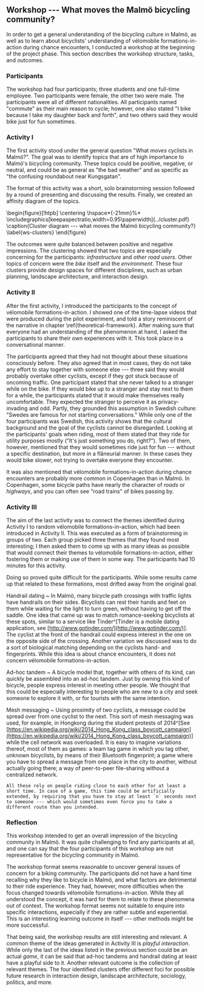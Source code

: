 ## Workshop --- What moves the Malmö bicycling community?

In order to get a general understanding of the bicycling culture in Malmö, as well as to learn about bicyclists' understanding of vélomobile formations-in-action during chance encounters, I conducted a workshop at the beginning of the project phase. This section describes the workshop structure, tasks, and outcomes.

<!--"I bike because I take my daughter back and forth, and also for commuting because it's practical"
'When I walk suddenly all the distances seem so far' -->

<!-- The workshop was designed with the intention in mind to design for  on the bicycle regarding \phenomenon. -->

### Participants

The workshop had four participants; three students and one full-time employee. Two participants were female, the other two were male. The participants were all of different nationalities. All participants named "commute" as their main reason to cycle; however, one also stated "I bike because I take my daughter back and forth", and two others said they would bike just for fun sometimes.

### Activity I

The first activity stood under the general question "What *moves* cyclists in Malmö?". The goal was to identify topics that are of high importance to Malmö's bicycling community. These topics could be positive, negative, or neutral, and could be as general as "the bad weather" and as specific as "the confusing roundabout near Kungsgatan".

The format of this activity was a short, solo brainstorming session followed by a round of presenting and discussing the results. Finally, we created an affinity diagram of the topics.

\begin{figure}[!htpb]
  \centering
  \hspace*{-21mm}%*
  \includegraphics[keepaspectratio,width=0.95\paperwidth]{../cluster.pdf}
  \caption{Cluster diagram --- what moves the Malmö bicycling community?}
  \label{ws-clusters}
\end{figure}

The outcomes were quite balanced between positive and negative impressions. The clustering showed that two topics are especially concerning for the participants: *infrastructure* and *other road users*. Other topics of concern were the *bike* itself and the *environment*. These four clusters provide design spaces for different disciplines, such as urban planning, landscape architecture, and interaction design.

### Activity II

After the first activity, I introduced the participants to the concept of vélomobile formations-in-action. I showed one of the time-lapse videos that were produced during the pilot experiment, and told a story reminiscent of the narrative in chapter \ref{theoretical-framework}.
After making sure that everyone had an understanding of the phenomenon at hand, I asked the participants to share their own experiences with it. This took place in a conversational manner.

The participants agreed that they had not thought about these situations consciously before. They also agreed that in most cases, they do not take any effort to stay together with someone else --- three said they would probably overtake other cyclists, except if they got stuck because of oncoming traffic. One participant stated that she never talked to a stranger while on the bike.
If they would bike up to a stranger and stay next to them for a while, the participants stated that it would make themselves really uncomfortable. They expected the stranger to perceive it as privacy-invading and odd. Partly, they grounded this assumption in Swedish culture: "Swedes are famous for not starting conversations." While only one of the four participants was Swedish, this activity shows that the cultural background and the goal of the cyclists cannot be disregarded. Looking at the participants' goals when riding, most of them stated that they ride for utility purposes mostly ("It's just something you do, right?"). Two of them, however, mentioned that they would sometimes ride just for fun --- without a specific destination, but more in a flâneurial manner. In these cases they would bike slower, not trying to overtake everyone they encounter.

It was also mentioned that vélomobile formations-in-action during chance encounters are probably more common in Copenhagen than in Malmö. In Copenhagen, some bicycle paths have nearly the character of *roads* or *highways*, and you can often see "road trains" of bikes passing by.

### Activity III

The aim of the last activity was to connect the themes identified during Activity I to random vélomobile formations-in-action, which had been introduced in Activity II. This was executed as a form of brainstorming in groups of two. Each group picked three themes that they found most interesting; I then asked them to come up with as many ideas as possible that would connect their themes to vélomobile formations-in-action, either fostering them or making use of them in some way. The participants had 10 minutes for this activity.

Doing so proved quite difficult for the participants. While some results came up that related to these formations, most drifted away from the original goal.

Handrail dating
  ~ In Malmö, many bicycle path crossings with traffic lights have handrails on their sides. Bicyclists can rest their hands and feet on them while waiting for the light to turn green, without having to get off the saddle. One idea that came up was to match romance-seeking bicyclists at these spots, similar to a service like Tinder^[Tinder is a mobile dating application, see [http://www.gotinder.com/](http://www.gotinder.com/)]. The cyclist at the front of the handrail could express interest in the one on the opposite side of the crossing. Another variation we discussed was to do a sort of biological matching depending on the cyclists hand- and fingerprints. While this idea is about chance encounters, it does not concern vélomobile formations-in-action.

Ad-hoc tandem
  ~ A bicycle model that, together with others of its kind, can quickly be assembled into an ad-hoc tandem. Just by owning this kind of bicycle, people express interest in meeting other people. We thought that this could be especially interesting to people who are new to a city and seek someone to explore it with, or for tourists with the same intention.

Mesh messaging
  ~ Using proximity of two cyclists, a message could be spread over from one cyclist to the next. This sort of mesh messaging was used, for example, in Hongkong during the student protests of 2014^[See [https://en.wikipedia.org/wiki/2014_Hong_Kong_class_boycott_campaign](https://en.wikipedia.org/wiki/2014_Hong_Kong_class_boycott_campaign)] while the cell network was overloaded. It is easy to imagine variations thereof, most of them as games: a team tag game in which you tag other, unknown bicyclists, by means of their Bluetooth fingerprint; a game where you have to spread a message from one place in the city to another, without actually going there; a way of peer-to-peer file-sharing without a centralized network.

    All these rely on people riding close to each other for at least a short time. In case of a game, this time could be artificially extended, by requiring that you have to stay at least `n` seconds next to someone --- which would sometimes even force you to take a different route than you intended.

<!--
- christmas time; ppl on the train to get to know each other; couples who actually met on the train, or who become best friends
- if you bike on regular hours you start seeing the same people. fredrik sees two walkers
- this swedish song
- traffic mob? berlin.
- bike flash mobs
-->

### Reflection

This workshop intended to get an overall impression of the bicycling community in Malmö. It was quite challenging to find any participants at all, and one can say that the four participants of this workshop are not representative for the bicycling community in Malmö.

The workshop format seems reasonable to uncover general issues of concern for a biking community. The participants did not have a hard time recalling why they like to bicycle in Malmö, and what factors are detrimental to their ride experience. They had, however, more difficulties when the focus changed towards vélomobile formations-in-action. While they all understood the concept, it was hard for them to relate to these phenomena out of context. The workshop format seems not suitable to enquire into specific interactions, especially if they are rather subtle and experiential. This is an interesting learning outcome in itself --- other methods might be more successful.

That being said, the workshop results are still interesting and relevant. A common theme of the ideas generated in Activity III is *playful interaction*. While only the last of the ideas listed in the previous section could be an actual *game*, it can be said that ad-hoc tandems and handrail dating at least have a playful side to it. Another relevant outcome is the collection of relevant themes. The four identified clusters offer different foci for possible future research in interaction design, landscape architecture, sociology, politics, and more.
